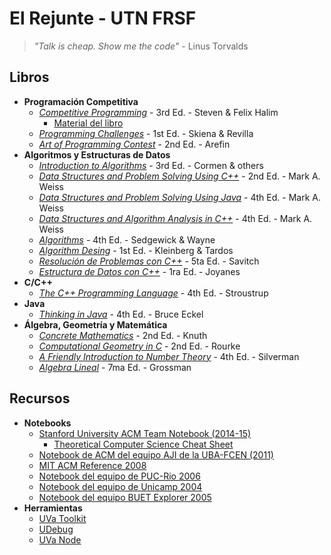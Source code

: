 # El Rejunte - UTN FRSF
> _"Talk is cheap. Show me the code"_ - Linus Torvalds


## Libros
* __Programación Competitiva__
    - [_Competitive Programming_](https://mega.nz/#!nVZAERxC!n7mN7teymbp9RHexomokrKM3AwoVyAZ8sjKrkpg2xVk) - 3rd Ed. - Steven & Felix Halim
        + [Material del libro](https://sites.google.com/site/stevenhalim/home/material)
    - [_Programming Challenges_](https://mega.nz/#!HV42lSYY!dYo-pKEHuaYZaeee6EuYX-DenziKhcbK0rzJAXsNAY) - 1st Ed. - Skiena & Revilla
    - [_Art of Programming Contest_](https://mega.nz/#!6JBFFQKL!CF7xL-IZ3bOQp1Z8mIzcnSd5sjPvHgyl8zwPzUsy9tY) - 2nd Ed. - Arefin
* __Algoritmos y Estructuras de Datos__
    - [_Introduction to Algorithms_](https://mega.nz/#!Xcxl0Koa!iWWuJUpBbdqTDN2925vyo-AC0WYeGbgJLa9ffP3iq6k) - 3rd Ed. - Cormen & others
    - [_Data Structures and Problem Solving Using C++_](https://mega.nz/#!jZxjyCKD!c1GKjniGzdcxHtZmdBfxC-_ABjCQk086epjeej36Cm4) - 2nd Ed. - Mark A. Weiss
    - [_Data Structures and Problem Solving Using Java_](https://mega.nz/#!yBYxWAQb!7GueKd4xYD8fqi99TYkLq2AfmDMCwXgV6BKnSB3v2bA) - 4th Ed. - Mark A. Weiss
    - [_Data Structures and Algorithm Analysis in C++_](https://mega.nz/#!PYhQmTRR!1tE31Bg1AVjLkc2X6K6krjate1kG_XMWzVeCHaH3szw) - 4th Ed. - Mark A. Weiss
    - [_Algorithms_](https://mega.nz/#!zIYGiQLJ!ZMwgIjXrXm3pC_hqPUMgy6-_I5YDidTh7jVLPsPOmH8) - 4th Ed. - Sedgewick & Wayne
    - [_Algorithm Desing_](https://mega.nz/#!WMB1XT7R!kbD82yy8DpVTcUU__BBB9T9WfAaRGmohDuTPl9iiBWI) - 1st Ed. - Kleinberg & Tardos
    - [_Resolución de Problemas con C++_](https://mega.nz/#!XVozyIIR!-7sE6T1vzdBgIKVirfpXZ7HA5RIBTRD9y7mAxk5OTwo) - 5ta Ed. - Savitch
    - [_Estructura de Datos con C++_](https://mega.nz/#!aRoBGDoI!9PmCPMN16_VppdfLXBvU1tN6LRysTbSi2IRs-uLibec) - 1ra Ed. - Joyanes
* __C/C++__
    - [_The C++ Programming Language_](https://mega.nz/#!mIZRyR6R!YLku_7hNu6Ua2EE_skO3JHeSToGSbtFSZariXNgAg10) - 4th Ed. - Stroustrup
* __Java__
    - [_Thinking in Java_](https://mega.nz/#!uFw21CBD!wey7FBiHEmNYPSkkS5RTHPBgy6T049d5uuh8TOhRO5E) - 4th Ed. - Bruce Eckel
* __Álgebra, Geometría y Matemática__
    - [_Concrete Mathematics_](https://mega.nz/#!7ZAlSSjB!HTshmAbIOrl_uszctvW9e212DAFtKul1n00QkVng518) - 2nd Ed. - Knuth
    - [_Computational Geometry in C_](https://mega.nz/#!nERRwQqL!MY0PzZ2_-RTQJJk0v8ZSni5xx2Xw5UmLjy_0-1Ll6UA) - 2nd Ed. - Rourke
    - [_A Friendly Introduction to Number Theory_](https://mega.nz/#!KQZSFIiT!0gF3z7Rupf2Hq3dWmBlXbWP4R_3AvE4Ka8Z7SmRY_1o) - 4th Ed. - Silverman  
    - [_Algebra Lineal_](https://mega.nz/#!nMAABb5Z!oczn7OnvYHHwPWxKYQ8c9yKdR-o77cLt7GeZIQfxwGU) - 7ma Ed. - Grossman   

## Recursos
* __Notebooks__
    - [Stanford University ACM Team Notebook (2014-15)](https://web.stanford.edu/~liszt90/acm/notebook.html)
        + [Theoretical Computer Science Cheat Sheet](https://web.stanford.edu/~liszt90/acm/cheatsheet.pdf)
    - [Notebook de ACM del equipo AJI de la UBA-FCEN (2011)](https://mega.nz/#!6RY3xIAD!LeXQPOzmnd0j1UVYFsZgYfJCxzRqDum4HozcSIAlrXA)
    - [MIT ACM Reference 2008](http://web.mit.edu/~ecprice/acm/notebook.pdf)
    - [Notebook del equipo de PUC-Rio 2006](https://6f510b8e-a-cfb2655f-s-sites.googlegroups.com/a/viniciusfortuna.com/maratona/Notebooks/Notebook_PUC-Rio_2006.pdf?attachauth=ANoY7cp4BP-gH1X2QJmC_GFkeqOtZlAkhFTnOuaRCn6pZknhkcoc36vbQIbhDWD9PLuSGQc_6mEjQhz7K6D2ZltQe-c5OunoTH6E-yES9EcThwevsYzGJp9aWgGXF1Zy-kf9Be7QeEOdEeRcniI6_r8O5BpYRI_H9WqCuPry13uQH0MbF61blBuDmjTBpdL_AIqTSm4IhMx9qXEotY6ZsHjxUpNpGQOId_LLC82qb5g4OwahP-z3H1qmVT579FekrH2OU7u6J5xL&attredirects=0)
    - [Notebook del equipo de Unicamp 2004](https://6f510b8e-a-cfb2655f-s-sites.googlegroups.com/a/viniciusfortuna.com/maratona/Notebooks/Notebook_Unicamp_2004.pdf?attachauth=ANoY7cqDjBqtv-D_Zo1h_ems5IvgGQk3d4Qrl5u89ab0nJjByPdFb1BHOxaWZ2WrIdWW55pY3RSFHBY3CqXEfp_sV5eE-MkC7sbTceGlFAKsnwS0M4nA1Y378Ch-Kg8J2Sg3z98g0OWOzs4KIBevtZGpnyKIKuatV5TOC3uyTb06XpKxQfkntL9sMV0BgrTuVZ_uy5Ei1qsh5mO8hmb3Btx1_j6DmD8USdZeZGHr-ZXj0VFkPeoyyN5qYVaNMjOI8QlfK7-TyQ9o&attredirects=0)
    - [Notebook del equipo BUET Explorer 2005](http://maratona.viniciusfortuna.com/Notebooks/TeamNotebook_buetexplorer_2005.doc?attredirects=0)
* __Herramientas__
    - [UVa Toolkit](http://uvatoolkit.com/)
    - [UDebug](https://www.udebug.com/)
    - [UVa Node](https://github.com/lucastan/uva-node)